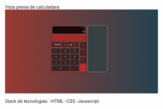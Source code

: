Vista previa de calculadara
<img src="./assets/Captura.PNG">

Stack de tecnologias:
    -HTML 
    -CSS
    -Javascript
